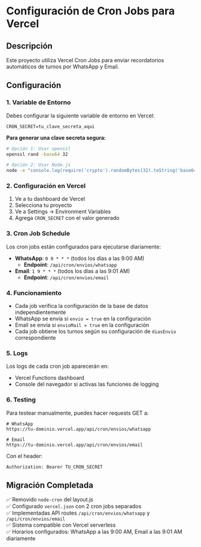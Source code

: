 # Configuración de Cron Jobs para Vercel

## Descripción
Este proyecto utiliza Vercel Cron Jobs para enviar recordatorios automáticos de turnos por WhatsApp y Email.

## Configuración

### 1. Variable de Entorno
Debes configurar la siguiente variable de entorno en Vercel:

```
CRON_SECRET=tu_clave_secreta_aqui
```

**Para generar una clave secreta segura:**
```bash
# Opción 1: Usar openssl
openssl rand -base64 32

# Opción 2: Usar Node.js
node -e "console.log(require('crypto').randomBytes(32).toString('base64'))"
```

### 2. Configuración en Vercel
1. Ve a tu dashboard de Vercel
2. Selecciona tu proyecto
3. Ve a Settings → Environment Variables
4. Agrega `CRON_SECRET` con el valor generado

### 3. Cron Job Schedule
Los cron jobs están configurados para ejecutarse diariamente:
- **WhatsApp**: `0 9 * * *` (todos los días a las 9:00 AM)
  - **Endpoint**: `/api/cron/envios/whatsapp`
- **Email**: `1 9 * * *` (todos los días a las 9:01 AM)
  - **Endpoint**: `/api/cron/envios/email`

### 4. Funcionamiento
- Cada job verifica la configuración de la base de datos independientemente
- WhatsApp se envía si `envio = true` en la configuración
- Email se envía si `envioMail = true` en la configuración
- Cada job obtiene los turnos según su configuración de `diasEnvio` correspondiente

### 5. Logs
Los logs de cada cron job aparecerán en:
- Vercel Functions dashboard
- Console del navegador si activas las funciones de logging

### 6. Testing
Para testear manualmente, puedes hacer requests GET a:
```
# WhatsApp
https://tu-dominio.vercel.app/api/cron/envios/whatsapp

# Email
https://tu-dominio.vercel.app/api/cron/envios/email
```
Con el header:
```
Authorization: Bearer TU_CRON_SECRET
```

## Migración Completada
✅ Removido `node-cron` del layout.js  
✅ Configurado `vercel.json` con 2 cron jobs separados  
✅ Implementadas API routes `/api/cron/envios/whatsapp` y `/api/cron/envios/email`  
✅ Sistema compatible con Vercel serverless  
✅ Horarios configurados: WhatsApp a las 9:00 AM, Email a las 9:01 AM diariamente
